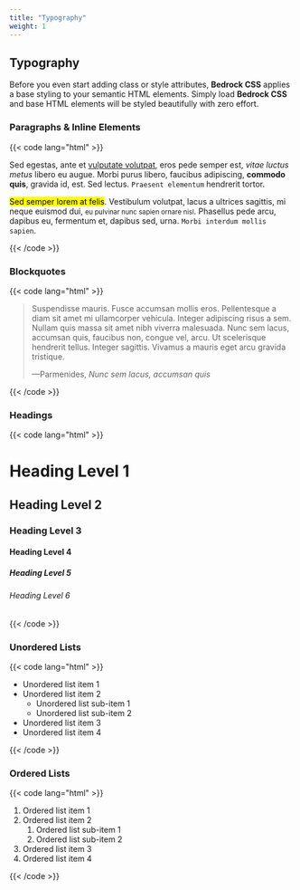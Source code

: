 ```yaml
---
title: "Typography"
weight: 1
---
```


## Typography

Before you even start adding class or style attributes, **Bedrock CSS** applies a base styling to your semantic HTML elements. Simply load **Bedrock CSS** and base HTML elements will be styled beautifully with zero effort.

### Paragraphs & Inline Elements

{{< code lang="html" >}}
<p>
  Sed egestas, ante et <a href="#">vulputate volutpat</a>, eros pede semper est, <i>vitae luctus metus</i> libero eu augue. Morbi purus libero, faucibus adipiscing, <b>commodo quis</b>, gravida id, est. Sed lectus. <code>Praesent elementum</code> hendrerit tortor. 
</p>
<p>
  <mark>Sed semper lorem at felis</mark>. Vestibulum volutpat, lacus a ultrices sagittis, mi neque euismod dui, <small>eu pulvinar nunc sapien ornare nisl</small>. Phasellus pede arcu, dapibus eu, fermentum et, dapibus sed, urna. <code>Morbi interdum mollis sapien</code>.
</p>
{{< /code >}}


### Blockquotes

{{< code lang="html" >}}
<blockquote>
  <p>Suspendisse mauris. Fusce accumsan mollis eros. Pellentesque a diam sit amet mi ullamcorper vehicula. Integer adipiscing risus a sem. Nullam quis massa sit amet nibh viverra malesuada. Nunc sem lacus, accumsan quis, faucibus non, congue vel, arcu. Ut scelerisque hendrerit tellus. Integer sagittis. Vivamus a mauris eget arcu gravida tristique.</p>
  <footer>—Parmenides, <cite>Nunc sem lacus, accumsan quis</cite></footer>
</blockquote>
{{< /code >}}


### Headings

{{< code lang="html" >}}
<h1>Heading Level 1</h1>
<h2>Heading Level 2</h2>
<h3>Heading Level 3</h3>
<h4>Heading Level 4</h4>
<h5>Heading Level 5</h5>
<h6>Heading Level 6</h6>
{{< /code >}}


### Unordered Lists

{{< code lang="html" >}}
<ul>
  <li>Unordered list item 1</li>
  <li>
  Unordered list item 2
    <ul>
      <li>Unordered list sub-item 1</li>
      <li>Unordered list sub-item 2</li>
    </ul>
  </li>
  <li>Unordered list item 3</li>
  <li>Unordered list item 4</li>
</ul>
{{< /code >}}


### Ordered Lists

{{< code lang="html" >}}
<ol>
  <li>Ordered list item 1</li>
  <li>
  Ordered list item 2
    <ol>
      <li>Ordered list sub-item 1</li>
      <li>Ordered list sub-item 2</li>
    </ol>
  </li>
  <li>Ordered list item 3</li>
  <li>Ordered list item 4</li>
</ol>
{{< /code >}}

